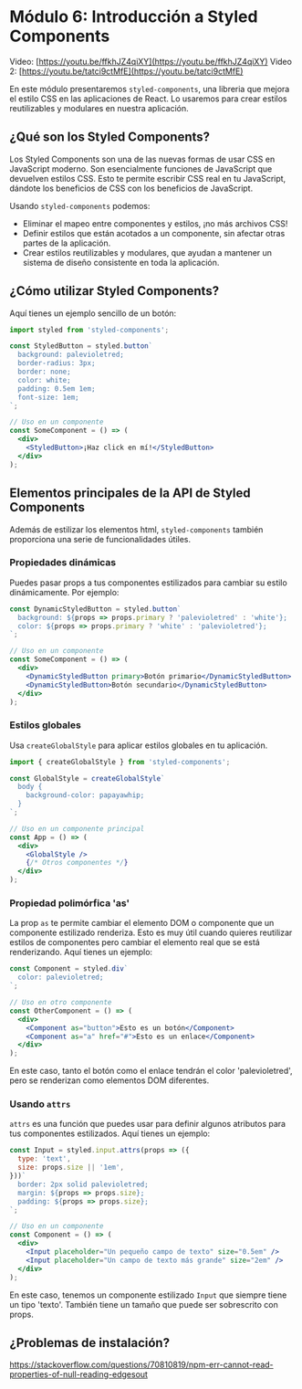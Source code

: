 # Módulo 6: Introducción a Styled Components

Video: [https://youtu.be/ffkhJZ4qiXY](https://youtu.be/ffkhJZ4qiXY)
Video 2: [https://youtu.be/tatci9ctMfE](https://youtu.be/tatci9ctMfE)

En este módulo presentaremos `styled-components`, una libreria que mejora el estilo CSS en las aplicaciones de React. Lo usaremos para crear estilos reutilizables y modulares en nuestra aplicación.

## ¿Qué son los Styled Components?

Los Styled Components son una de las nuevas formas de usar CSS en JavaScript moderno. Son esencialmente funciones de JavaScript que devuelven estilos CSS. Esto te permite escribir CSS real en tu JavaScript, dándote los beneficios de CSS con los beneficios de JavaScript.

Usando `styled-components` podemos:

- Eliminar el mapeo entre componentes y estilos, ¡no más archivos CSS!
- Definir estilos que están acotados a un componente, sin afectar otras partes de la aplicación.
- Crear estilos reutilizables y modulares, que ayudan a mantener un sistema de diseño consistente en toda la aplicación.

## ¿Cómo utilizar Styled Components?

Aquí tienes un ejemplo sencillo de un botón:

```jsx
import styled from 'styled-components';

const StyledButton = styled.button`
  background: palevioletred;
  border-radius: 3px;
  border: none;
  color: white;
  padding: 0.5em 1em;
  font-size: 1em;
`;

// Uso en un componente
const SomeComponent = () => (
  <div>
    <StyledButton>¡Haz click en mí!</StyledButton>
  </div>
);
```

## Elementos principales de la API de Styled Components

Además de estilizar los elementos html, `styled-components` también proporciona una serie de funcionalidades útiles.

### Propiedades dinámicas

Puedes pasar props a tus componentes estilizados para cambiar su estilo dinámicamente. Por ejemplo:

```jsx
const DynamicStyledButton = styled.button`
  background: ${props => props.primary ? 'palevioletred' : 'white'};
  color: ${props => props.primary ? 'white' : 'palevioletred'};
`;

// Uso en un componente
const SomeComponent = () => (
  <div>
    <DynamicStyledButton primary>Botón primario</DynamicStyledButton>
    <DynamicStyledButton>Botón secundario</DynamicStyledButton>
  </div>
);
```

### Estilos globales

Usa `createGlobalStyle` para aplicar estilos globales en tu aplicación.

```jsx
import { createGlobalStyle } from 'styled-components';

const GlobalStyle = createGlobalStyle`
  body {
    background-color: papayawhip;
  }
`;

// Uso en un componente principal
const App = () => (
  <div>
    <GlobalStyle />
    {/* Otros componentes */}
  </div>
);
```

### Propiedad polimórfica 'as'

La prop `as` te permite cambiar el elemento DOM o componente que un componente estilizado renderiza. Esto es muy útil cuando quieres reutilizar estilos de componentes pero cambiar el elemento real que se está renderizando. Aquí tienes un ejemplo:

```jsx
const Component = styled.div`
  color: palevioletred;
`;

// Uso en otro componente
const OtherComponent = () => (
  <div>
    <Component as="button">Esto es un botón</Component>
    <Component as="a" href="#">Esto es un enlace</Component>
  </div>
);
```

En este caso, tanto el botón como el enlace tendrán el color 'palevioletred', pero se renderizan como elementos DOM diferentes.

### Usando `attrs`

`attrs` es una función que puedes usar para definir algunos atributos para tus componentes estilizados. Aquí tienes un ejemplo:

```jsx
const Input = styled.input.attrs(props => ({
  type: 'text',
  size: props.size || '1em',
}))`
  border: 2px solid palevioletred;
  margin: ${props => props.size};
  padding: ${props => props.size};
`;

// Uso en un componente
const Component = () => (
  <div>
    <Input placeholder="Un pequeño campo de texto" size="0.5em" />
    <Input placeholder="Un campo de texto más grande" size="2em" />
  </div>
);
```

En este caso, tenemos un componente estilizado `Input` que siempre tiene un tipo 'texto'. También tiene un tamaño que puede ser sobrescrito con props.

## ¿Problemas de instalación?

https://stackoverflow.com/questions/70810819/npm-err-cannot-read-properties-of-null-reading-edgesout
